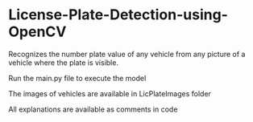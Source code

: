 # License-Plate-Detection-using-OpenCV
Recognizes the number plate value of any vehicle from any picture of a vehicle where the plate is visible.

Run the main.py file to execute the model

The images of vehicles are available in LicPlateImages folder

All explanations are available as comments in code

